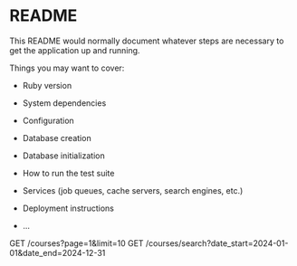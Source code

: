 # README

This README would normally document whatever steps are necessary to get the
application up and running.

Things you may want to cover:

* Ruby version

* System dependencies

* Configuration

* Database creation

* Database initialization

* How to run the test suite

* Services (job queues, cache servers, search engines, etc.)

* Deployment instructions

* ...

GET /courses?page=1&limit=10
GET /courses/search?date_start=2024-01-01&date_end=2024-12-31